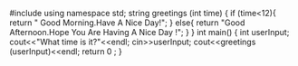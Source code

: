 #include<iostream>
using namespace std;
string greetings (int time)
{
if (time<12){
return " Good Morning.Have A Nice Day!";
}
else{
return "Good Afternoon.Hope You Are Having A Nice Day !";
   }
}
int main()
{
int userInput;
cout<<"What time is it?"<<endl;
cin>>userInput;
cout<<greetings (userInput)<<endl;
return 0 ;
}
